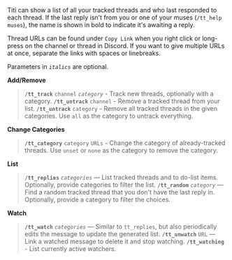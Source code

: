 Titi can show a list of all your tracked threads and who last responded to each thread. If the last reply isn't from you or one of your muses (`/tt_help muses`), the name is shown in bold to indicate it's awaiting a reply.

Thread URLs can be found under `Copy Link` when you right click or long-press on the channel or thread in Discord. If you want to give multiple URLs at once, separate the links with spaces or linebreaks.

Parameters in _`italics`_ are optional.

__**Add/Remove**__
> **`/tt_track`** `channel` _`category`_ - Track new threads, optionally with a category.
> **`/tt_untrack`** `channel` - Remove a tracked thread from your list.
> **`/tt_untrack`** `category` - Remove all tracked threads in the given categories. Use `all` as the category to untrack everything.

__**Change Categories**__
> **`/tt_category`** `category` `URLs` - Change the category of already-tracked threads. Use `unset` or `none` as the category to remove the category.

__**List**__
> **`/tt_replies`** _`categories`_ — List tracked threads and to do-list items. Optionally, provide categories to filter the list.
> **`/tt_random`** _`category`_ — Find a random tracked thread that you don't have the last reply in. Optionally, provide a category to filter the choices.

__**Watch**__
> **`/tt_watch`** _`categories`_ — Similar to `tt_replies`, but also periodically edits the message to update the generated list.
> **`/tt_unwatch`** `URL` — Link a watched message to delete it and stop watching.
> **`/tt_watching`** - List currently active watchers.
